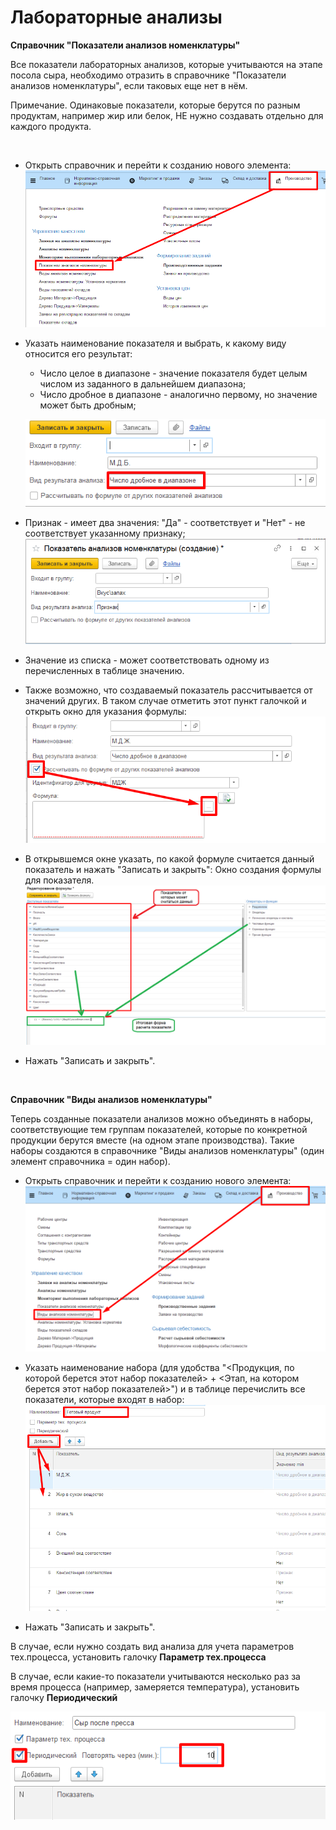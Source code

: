 **Лабораторные анализы**
========================

**Справочник "Показатели анализов номенклатуры"**

Все показатели лабораторных анализов, которые учитываются на этапе
посола сыра, необходимо отразить в справочнике "Показатели анализов
номенклатуры", если таковых еще нет в нём.

Примечание. Одинаковые показатели, которые берутся по разным продуктам,
например жир или белок, НЕ нужно создавать отдельно для каждого
продукта.

 

-   Открыть справочник и перейти к созданию нового элемента:
    ![](LabAnalysis.assets/drex_laboratornye_analizy_5_custom.png)
    
-   Указать наименование показателя и выбрать, к какому виду относится
    его результат:
    -   Число целое в диапазоне - значение показателя будет целым числом из
    заданного в дальнейшем диапазона;
    -   Число дробное в диапазоне - аналогично первому, но значение может
    быть дробным;
    
    ![](LabAnalysis.assets/drex_laboratornye_analizy_5_custom_2.png)
    
-   Признак - имеет два значения: "Да" - соответствует и "Нет" - не
    соответствует указанному признаку;
    ![](LabAnalysis.assets/drex_laboratornye_analizy_5_custom_3.png)
    
-   Значение из списка - может соответствовать одному из перечисленных в
    таблице значению.
    
-   Также возможно, что создаваемый показатель рассчитывается от
    значений других. В таком случае отметить этот пункт галочкой и
    открыть окно для указания формулы:
    ![](LabAnalysis.assets/drex_laboratornye_analizy_5_custom_4.png)
    
-   В открывшемся окне указать, по какой формуле считается данный
    показатель и нажать "Записать и закрыть":
    Окно создания формулы для показателя.
    ![](LabAnalysis.assets/drex_laboratornye_analizy_5_custom_5.png)
    
-   Нажать "Записать и закрыть".

 

**Справочник "Виды анализов номенклатуры"**

Теперь созданные показатели анализов можно объединять в наборы,
соответствующие тем группам показателей, которые по конкретной продукции
берутся вместе (на одном этапе производства). Такие наборы создаются в
справочнике "Виды анализов номенклатуры" (один элемент справочника =
один набор).


-   Открыть справочник и перейти к созданию нового элемента:
    ![](LabAnalysis.assets/drex_laboratornye_analizy_5_custom_6.png)
    
-   Указать наименование набора (для удобства "\<Продукция, по которой
    берется этот набор показателей\> + \<Этап, на котором берется этот
    набор показателей\>") и в таблице перечислить все показатели,
    которые входят в набор:
    ![](LabAnalysis.assets/drex_laboratornye_analizy_5_custom_7.png)
    
-   Нажать "Записать и закрыть".

В случае, если нужно создать вид анализа для учета параметров тех.процесса, установить галочку **Параметр тех.процесса**

В случае, если какие-то показатели учитываются несколько раз за время процесса (например, замеряется температура), установить галочку **Периодический**

![image-20200803142901068](../../../CookingCheese/DataFilling/LabAnalysis/LabAnalysis.assets/image-20200803142901068.png)
